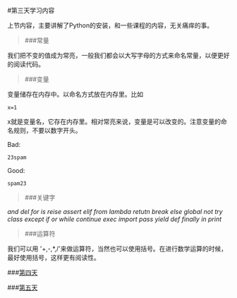 #第三天学习内容

上节内容，主要讲解了Python的安装，和一些课程的内容，无关痛痒的事。

> ###常量

我们把不变的值成为常亮，一般我们都会以大写字母的方式来命名常量，以便更好的阅读代码。

> ###变量

变量储存在内存中。以命名方式放在内存里。比如

`x=1`

x就是变量名，它存在内存里。相对常亮来说，变量是可以改变的。注意变量的命名规则，不要以数字开头。

Bad:

`23spam`

Good:

`spam23`

> ###关键字

*_and    del    for    is    reise    assert    elif    from    lambda     retutn    break    else    global    not    try    class    except    if    or    while    continue    exec    import    pass    yield    def    finally    in    print_*

> ###运算符

我们可以用 '+,-,*,/'来做运算符，当然也可以使用括号。在进行数学运算的时候，最好使用括号，这样更有阅读性。

###[第四天](https://github.com/weizongqi1990/learn_python/blob/master/2016-04-06%2021:30/2016-04-06%2021:30.md)

###[第五天](https://github.com/weizongqi1990/learn_python/blob/master/2016-04-10%2021:20/2016-04-10%2021:20.md)
